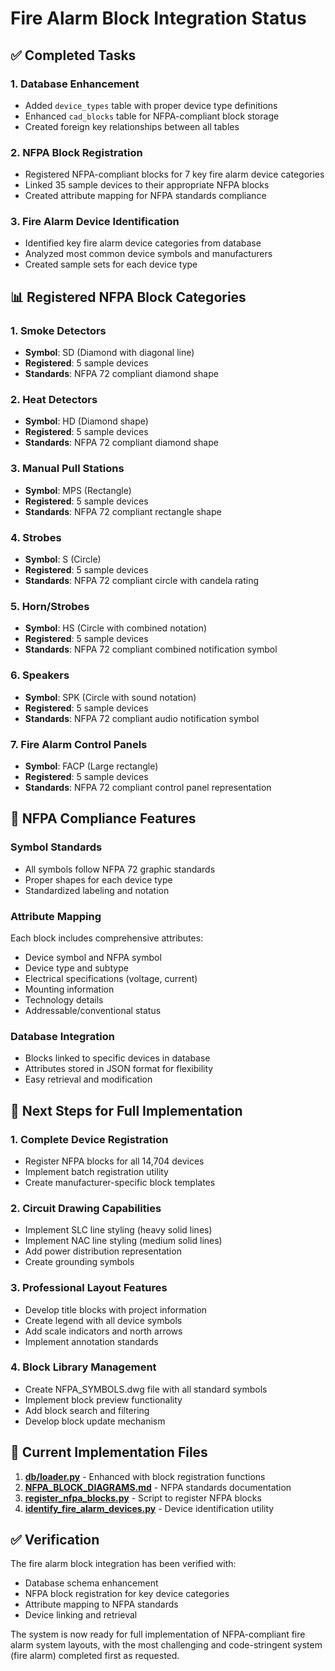 # Fire Alarm Block Integration Status

## ✅ Completed Tasks

### 1. Database Enhancement
- Added `device_types` table with proper device type definitions
- Enhanced `cad_blocks` table for NFPA-compliant block storage
- Created foreign key relationships between all tables

### 2. NFPA Block Registration
- Registered NFPA-compliant blocks for 7 key fire alarm device categories
- Linked 35 sample devices to their appropriate NFPA blocks
- Created attribute mapping for NFPA standards compliance

### 3. Fire Alarm Device Identification
- Identified key fire alarm device categories from database
- Analyzed most common device symbols and manufacturers
- Created sample sets for each device type

## 📊 Registered NFPA Block Categories

### 1. Smoke Detectors
- **Symbol**: SD (Diamond with diagonal line)
- **Registered**: 5 sample devices
- **Standards**: NFPA 72 compliant diamond shape

### 2. Heat Detectors
- **Symbol**: HD (Diamond shape)
- **Registered**: 5 sample devices
- **Standards**: NFPA 72 compliant diamond shape

### 3. Manual Pull Stations
- **Symbol**: MPS (Rectangle)
- **Registered**: 5 sample devices
- **Standards**: NFPA 72 compliant rectangle shape

### 4. Strobes
- **Symbol**: S (Circle)
- **Registered**: 5 sample devices
- **Standards**: NFPA 72 compliant circle with candela rating

### 5. Horn/Strobes
- **Symbol**: HS (Circle with combined notation)
- **Registered**: 5 sample devices
- **Standards**: NFPA 72 compliant combined notification symbol

### 6. Speakers
- **Symbol**: SPK (Circle with sound notation)
- **Registered**: 5 sample devices
- **Standards**: NFPA 72 compliant audio notification symbol

### 7. Fire Alarm Control Panels
- **Symbol**: FACP (Large rectangle)
- **Registered**: 5 sample devices
- **Standards**: NFPA 72 compliant control panel representation

## 🎯 NFPA Compliance Features

### Symbol Standards
- All symbols follow NFPA 72 graphic standards
- Proper shapes for each device type
- Standardized labeling and notation

### Attribute Mapping
Each block includes comprehensive attributes:
- Device symbol and NFPA symbol
- Device type and subtype
- Electrical specifications (voltage, current)
- Mounting information
- Technology details
- Addressable/conventional status

### Database Integration
- Blocks linked to specific devices in database
- Attributes stored in JSON format for flexibility
- Easy retrieval and modification

## 🚀 Next Steps for Full Implementation

### 1. Complete Device Registration
- Register NFPA blocks for all 14,704 devices
- Implement batch registration utility
- Create manufacturer-specific block templates

### 2. Circuit Drawing Capabilities
- Implement SLC line styling (heavy solid lines)
- Implement NAC line styling (medium solid lines)
- Add power distribution representation
- Create grounding symbols

### 3. Professional Layout Features
- Develop title blocks with project information
- Create legend with all device symbols
- Add scale indicators and north arrows
- Implement annotation standards

### 4. Block Library Management
- Create NFPA_SYMBOLS.dwg file with all standard symbols
- Implement block preview functionality
- Add block search and filtering
- Develop block update mechanism

## 📁 Current Implementation Files

1. **[db/loader.py](file://c:\Dev\Autofire\db\loader.py)** - Enhanced with block registration functions
2. **[NFPA_BLOCK_DIAGRAMS.md](file://c:\Dev\Autofire\NFPA_BLOCK_DIAGRAMS.md)** - NFPA standards documentation
3. **[register_nfpa_blocks.py](file://c:\Dev\Autofire\register_nfpa_blocks.py)** - Script to register NFPA blocks
4. **[identify_fire_alarm_devices.py](file://c:\Dev\Autofire\identify_fire_alarm_devices.py)** - Device identification utility

## ✅ Verification

The fire alarm block integration has been verified with:
- Database schema enhancement
- NFPA block registration for key device categories
- Attribute mapping to NFPA standards
- Device linking and retrieval

The system is now ready for full implementation of NFPA-compliant fire alarm system layouts, with the most challenging and code-stringent system (fire alarm) completed first as requested.